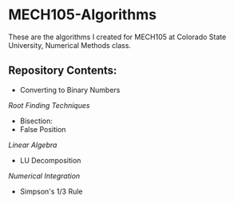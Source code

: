 # MECH105-Algorithms
These are the algorithms I created for MECH105 at Colorado State University, Numerical Methods class.

## Repository Contents:
* Converting to Binary Numbers

*Root Finding Techniques*
* Bisection:
* False Position

*Linear Algebra*
* LU Decomposition

*Numerical Integration*
* Simpson's 1/3 Rule
